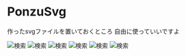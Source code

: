 # PonzuSvg
作ったsvgファイルを置いておくところ
自由に使っていいですよ

![検索](https://hiracmc.github.io/psvg/svg/psvg_search.svg)
![検索](https://hiracmc.github.io/psvg/svg/psvg_cloud.svg)
![検索](https://hiracmc.github.io/psvg/svg/psvg_account.svg)
![検索](https://hiracmc.github.io/psvg/svg/psvg_bell2.svg)
![検索](https://hiracmc.github.io/psvg/svg/psvg_cursor2.svg)
![検索](https://hiracmc.github.io/psvg/svg/psvg_close.svg)
